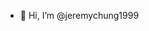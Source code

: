 - 👋 Hi, I’m @jeremychung1999

<!---
jeremychung1999/jeremychung1999 is a ✨ special ✨ repository because its `README.md` (this file) appears on your GitHub profile.
You can click the Preview link to take a look at your changes.
--->

